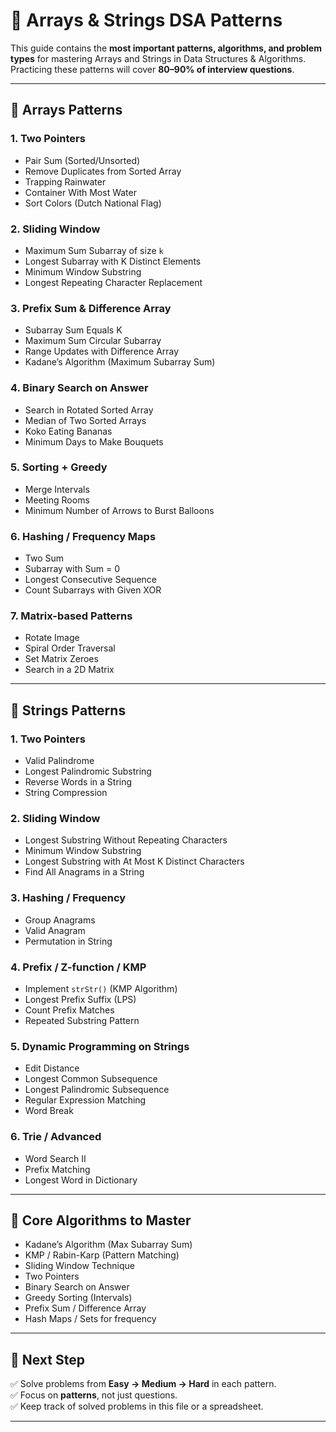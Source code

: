 # 🚀 Arrays & Strings DSA Patterns

This guide contains the **most important patterns, algorithms, and problem types** for mastering Arrays and Strings in Data Structures & Algorithms.  
Practicing these patterns will cover **80–90% of interview questions**.

---

## 🔹 Arrays Patterns

### 1. Two Pointers

- Pair Sum (Sorted/Unsorted)
- Remove Duplicates from Sorted Array
- Trapping Rainwater
- Container With Most Water
- Sort Colors (Dutch National Flag)

### 2. Sliding Window

- Maximum Sum Subarray of size `k`
- Longest Subarray with K Distinct Elements
- Minimum Window Substring
- Longest Repeating Character Replacement

### 3. Prefix Sum & Difference Array

- Subarray Sum Equals K
- Maximum Sum Circular Subarray
- Range Updates with Difference Array
- Kadane’s Algorithm (Maximum Subarray Sum)

### 4. Binary Search on Answer

- Search in Rotated Sorted Array
- Median of Two Sorted Arrays
- Koko Eating Bananas
- Minimum Days to Make Bouquets

### 5. Sorting + Greedy

- Merge Intervals
- Meeting Rooms
- Minimum Number of Arrows to Burst Balloons

### 6. Hashing / Frequency Maps

- Two Sum
- Subarray with Sum = 0
- Longest Consecutive Sequence
- Count Subarrays with Given XOR

### 7. Matrix-based Patterns

- Rotate Image
- Spiral Order Traversal
- Set Matrix Zeroes
- Search in a 2D Matrix

---

## 🔹 Strings Patterns

### 1. Two Pointers

- Valid Palindrome
- Longest Palindromic Substring
- Reverse Words in a String
- String Compression

### 2. Sliding Window

- Longest Substring Without Repeating Characters
- Minimum Window Substring
- Longest Substring with At Most K Distinct Characters
- Find All Anagrams in a String

### 3. Hashing / Frequency

- Group Anagrams
- Valid Anagram
- Permutation in String

### 4. Prefix / Z-function / KMP

- Implement `strStr()` (KMP Algorithm)
- Longest Prefix Suffix (LPS)
- Count Prefix Matches
- Repeated Substring Pattern

### 5. Dynamic Programming on Strings

- Edit Distance
- Longest Common Subsequence
- Longest Palindromic Subsequence
- Regular Expression Matching
- Word Break

### 6. Trie / Advanced

- Word Search II
- Prefix Matching
- Longest Word in Dictionary

---

## 🔹 Core Algorithms to Master

- Kadane’s Algorithm (Max Subarray Sum)
- KMP / Rabin-Karp (Pattern Matching)
- Sliding Window Technique
- Two Pointers
- Binary Search on Answer
- Greedy Sorting (Intervals)
- Prefix Sum / Difference Array
- Hash Maps / Sets for frequency

---

## 📌 Next Step

✅ Solve problems from **Easy → Medium → Hard** in each pattern.  
✅ Focus on **patterns**, not just questions.  
✅ Keep track of solved problems in this file or a spreadsheet.

---
